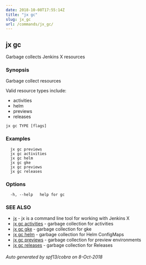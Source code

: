 ```yaml
---
date: 2018-10-08T17:55:14Z
title: "jx gc"
slug: jx_gc
url: /commands/jx_gc/
---
```

## jx gc

Garbage collects Jenkins X resources

### Synopsis

Garbage collect resources
  
  Valid resource types include:
  
  * activities  
  * helm  
  * previews  
  * releases

```
jx gc TYPE [flags]
```

### Examples

```
  jx gc previews
  jx gc activities
  jx gc helm
  jx gc gke
  jx gc previews
  jx gc releases
```

### Options

```
  -h, --help   help for gc
```

### SEE ALSO

* [jx](/commands/jx/)	 - jx is a command line tool for working with Jenkins X
* [jx gc activities](/commands/jx_gc_activities/)	 - garbage collection for activities
* [jx gc gke](/commands/jx_gc_gke/)	 - garbage collection for gke
* [jx gc helm](/commands/jx_gc_helm/)	 - garbage collection for Helm ConfigMaps
* [jx gc previews](/commands/jx_gc_previews/)	 - garbage collection for preview environments
* [jx gc releases](/commands/jx_gc_releases/)	 - garbage collection for Releases

###### Auto generated by spf13/cobra on 8-Oct-2018
